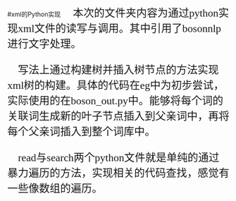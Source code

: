 #xml的Python实现
<font size = 5 face='楷体'>
&#160;&#160;&#160;&#160;本次的文件夹内容为通过python实现xml文件的读写与调用。其中引用了bosonnlp进行文字处理。

&#160;&#160;&#160;&#160;写法上通过构建树并插入树节点的方法实现xml树的构建。具体的代码在eg中为初步尝试，实际使用的在boson_out.py中。能够将每个词的关联词生成新的叶子节点插入到父亲词中，再将每个父亲词插入到整个词库中。

&#160;&#160;&#160;&#160;read与search两个python文件就是单纯的通过暴力遍历的方法，实现相关的代码查找，感觉有一些像数组的遍历。
</font>